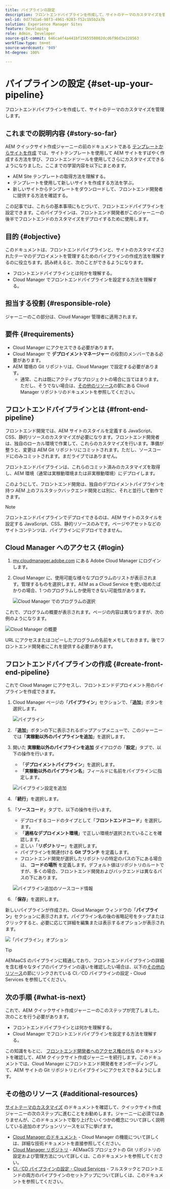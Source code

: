 ```yaml
---
title: パイプラインの設定
description: フロントエンドパイプラインを作成して、サイトのテーマのカスタマイズを管理します。
exl-id: 0d77d1a6-98f3-4961-9283-f52c1b5b2a7b
solution: Experience Manager Sites
feature: Developing
role: Admin, Developer
source-git-commit: 646ca4f4a441bf1565558002dcd6f96d3e228563
workflow-type: tm+mt
source-wordcount: '949'
ht-degree: 100%

---
```


# パイプラインの設定 {#set-up-your-pipeline}

フロントエンドパイプラインを作成して、サイトのテーマのカスタマイズを管理します。

## これまでの説明内容 {#story-so-far}

AEM クイックサイト作成ジャーニーの前のドキュメントである [テンプレートからサイトを作成](create-site.md) では、サイトテンプレートを使用して AEM サイトをすばやく作成する方法を学び、フロントエンドツールを使用してさらにカスタマイズできるようになりました。ここまでの学習内容を以下にまとめます。

* AEM Site テンプレートの取得方法を理解する。
* テンプレートを使用して新しいサイトを作成する方法を学ぶ。
* 新しいサイトからテンプレートをダウンロードして、フロントエンド開発者に提供する方法を確認する。

この記事では、これらの基本事項にもとづいて、フロントエンドパイプラインを設定できます。このパイプラインは、フロントエンド開発者がこのジャーニーの後半でフロントエンドのカスタマイズをデプロイするために使用します。

## 目的 {#objective}

このドキュメントは、フロントエンドパイプラインと、サイトのカスタマイズされたテーマのデプロイメントを管理するためのパイプラインの作成方法を理解するのに役立ちます。読み終えると、次のことができるようになります。

* フロントエンドパイプラインとは何かを理解する。
* Cloud Manager でフロントエンドパイプラインを設定する方法を理解する。

## 担当する役割 {#responsible-role}

ジャーニーのこの部分は、Cloud Manager 管理者に適用されます。

## 要件 {#requirements}

* Cloud Manager にアクセスできる必要があります。
* Cloud Manager で **デプロイメントマネージャー** の役割のメンバーである必要があります。
* AEM 環境の Git リポジトリは、Cloud Manager で設定する必要があります。
   * 通常、これは既にアクティブなプロジェクトの場合に当てはまります。ただし、そうでない場合は、[その他のリソース](#additional-resources)の節にある Cloud Manager リポジトリのドキュメントを参照してください。

## フロントエンドパイプラインとは {#front-end-pipeline}

フロントエンド開発では、AEM サイトのスタイルを定義する JavaScript、CSS、静的リソースのカスタマイズが必要になります。フロントエンド開発者は、独自のローカル環境で作業して、これらのカスタマイズを行います。準備が整うと、変更は AEM Git リポジトリにコミットされます。ただし、ソースコードにのみコミットされます。まだライブではありません。

フロントエンドパイプラインは、これらのコミット済みのカスタマイズを取得し、AEM 環境（通常は実稼動環境または非実稼動環境）にデプロイします。

このようにして、フロントエンド開発は、独自のデプロイメントパイプラインを持つ AEM 上のフルスタックバックエンド開発とは別に、それと並行して動作できます。

>[!NOTE]
>
>フロントエンドパイプラインでデプロイできるのは、AEM サイトのスタイルを設定する JavaScript、CSS、静的リソースのみです。ページやアセットなどのサイトコンテンツは、パイプラインにデプロイできません。

## Cloud Manager へのアクセス {#login}

1. [my.cloudmanager.adobe.com](https://my.cloudmanager.adobe.com/) にある Adobe Cloud Manager にログインします。

1. Cloud Manager に、使用可能な様々なプログラムのリストが表示されます。管理するものを選択します。AEM as a Cloud Service を使い始めたばかりの場合、1 つのプログラムしか使用できない可能性があります。

   ![Cloud Manager でのプログラムの選択](assets/cloud-manager-select-program.png)

これで、プログラムの概要が表示されます。ページの内容は異なりますが、次の例のようになります。

![Cloud Manager の概要](assets/cloud-manager-overview.png)

URL にアクセスまたはコピーしたプログラムの名前をメモしておきます。後でフロントエンド開発者にこれを提供する必要があります。

## フロントエンドパイプラインの作成 {#create-front-end-pipeline}

これで Cloud Manager にアクセスし、フロントエンドデプロイメント用のパイプラインを作成できます。

1. Cloud Manager ページの「**パイプライン**」セクションで、「**追加**」ボタンを選択します。

   ![パイプライン](assets/pipelines-add.png)

1. 「**追加**」ボタンの下に表示されるポップアップメニューで、このジャーニーでは「**実稼動以外のパイプラインを追加**」を選択します。

1. 開いた **実稼動以外のパイプラインを追加** ダイアログの「**設定**」タブで、以下の操作を行います。
   * 「**デプロイメントパイプライン**」を選択します。
   * 「**実稼動以外のパイプライン名**」フィールドに名前をパイプラインに指定します。

   ![パイプライン設定を追加](assets/add-pipeline-configuration.png)

1. 「**続行**」を選択します。

1. 「**ソースコード**」タブで、以下の操作を行います。
   * デプロイするコードのタイプとして「**フロントエンドコード**」を選択します。
   * 「**適格なデプロイメント環境**」で正しい環境が選択されていることを確認します。
   * 正しい「**リポジトリー**」を選択します。
   * パイプラインを関連付ける **Git ブランチ** を定義します。
   * フロントエンド開発が選択したリポジトリの特定のパスの下にある場合は、 **コードの場所** を定義します。デフォルト値はリポジトリのルートですが、多くの場合、フロントエンド開発およびバックエンドは異なるパスの下にあります。

   ![パイプライン追加のソースコード情報](assets/add-pipeline-source-code.png)

1. 「**保存**」を選択します。

新しいパイプラインが作成され、Cloud Manager ウィンドウの「**パイプライン**」セクションに表示されます。パイプライン名の後の省略記号をタップまたはクリックすると、必要に応じて詳細を編集または表示するオプションが表示されます。

![「パイプライン」オプション](assets/new-pipeline.png)

>[!TIP]
>
>AEMaaCS のパイプラインに精通しており、フロントエンドパイプラインの詳細を含む様々なタイプのパイプラインの違いを確認したい場合は、以下の[その他のリソース](#additional-resources)の節にリンクされている CI／CD パイプラインの設定 - Cloud Services を参照してください。

## 次の手順 {#what-is-next}

これで、AEM クイックサイト作成ジャーニーのこのステップが完了しました。次のことを行う必要があります。

* フロントエンドパイプラインとは何かを理解する。
* Cloud Manager でフロントエンドパイプラインを設定する方法を理解する。

この知識をもとに、 [フロントエンド開発者へのアクセス権の付与](grant-access.md) のドキュメントを確認して、AEM クイックサイト作成ジャーニーを続行します。このドキュメントでは、Cloud Manager にフロントエンド開発者をオンボーディングして、AEM サイトの Git リポジトリとパイプラインにアクセスできるようにします。

## その他のリソース {#additional-resources}

[サイトテーマのカスタマイズ](customize-theme.md) のドキュメントを確認して、クイックサイト作成ジャーニーの次のステップに進むことをお勧めします。ジャーニーに必須ではありませんが、このドキュメントで取り上げたいくつかの概念について詳しく説明している追加のオプションリソースを以下に挙げます。

* [Cloud Manager のドキュメント](https://experienceleague.adobe.com/docs/experience-manager-cloud-service/onboarding/onboarding-concepts/cloud-manager-introduction.html?lang=ja) - Cloud Manager の機能について詳しくは、詳細な技術ドキュメントを直接参照してください。
* [Cloud Manager リポジトリ](/help/implementing/cloud-manager/managing-code/cloud-manager-repositories.md) - AEMaaCS プロジェクトの Git リポジトリの設定および管理方法について詳しくは、このドキュメントを参照してください。
* [CI／CD パイプラインの設定 - Cloud Services](/help/implementing/cloud-manager/configuring-pipelines/introduction-ci-cd-pipelines.md) - フルスタックとフロントエンドの両方のパイプラインのセットアップについて詳しくは、このドキュメントを参照してください。
